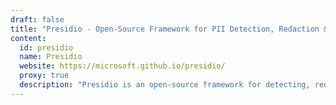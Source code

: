 ```yaml
---
draft: false
title: "Presidio - Open-Source Framework for PII Detection, Redaction & Anonymization"
content:
  id: presidio
  name: Presidio
  website: https://microsoft.github.io/presidio/
  proxy: true
  description: "Presidio is an open-source framework for detecting, redacting, masking, and anonymizing sensitive data (PII) in text, images, and structured data using advanced NLP and customizable pipelines."
---
```

